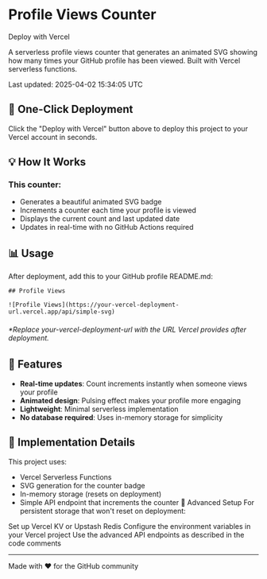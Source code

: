 # Profile Views Counter

Deploy with Vercel

A serverless profile views counter that generates an animated SVG showing how many times your GitHub profile has been viewed. Built with Vercel serverless functions.

Last updated: 2025-04-02 15:34:05 UTC

## 🚀 One-Click Deployment

Click the "Deploy with Vercel" button above to deploy this project to your Vercel account in seconds.

## 💡 How It Works

### This counter:

- Generates a beautiful animated SVG badge
- Increments a counter each time your profile is viewed
- Displays the current count and last updated date
- Updates in real-time with no GitHub Actions required


## 📊 Usage

After deployment, add this to your GitHub profile README.md:

```
## Profile Views

![Profile Views](https://your-vercel-deployment-url.vercel.app/api/simple-svg)
```
###### *Replace your-vercel-deployment-url with the URL Vercel provides after deployment.

## 🧰 Features

- **Real-time updates**: Count increments instantly when someone views your profile
- **Animated design**: Pulsing effect makes your profile more engaging
- **Lightweight**: Minimal serverless implementation
- **No database required**: Uses in-memory storage for simplicity

## 📝 Implementation Details

This project uses:

- Vercel Serverless Functions
- SVG generation for the counter badge
- In-memory storage (resets on deployment)
- Simple API endpoint that increments the counter
🔄 Advanced Setup
For persistent storage that won't reset on deployment:

Set up Vercel KV or Upstash Redis
Configure the environment variables in your Vercel project
Use the advanced API endpoints as described in the code comments

<hr>
Made with ❤️ for the GitHub community